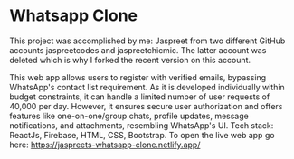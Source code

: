 # Whatsapp Clone

This project was accomplished by me: Jaspreet from two different GitHub accounts jaspreetcodes and jaspreetchicmic. The latter account was deleted which is why I forked the recent version on this account. 

This web app allows users to register with verified emails, bypassing WhatsApp's contact list requirement. As it is developed individually within budget constraints, it can handle a limited number of user requests of 40,000 per day. 
However, it ensures secure user authorization and offers features like one-on-one/group chats, profile updates, message notifications, and attachments, resembling WhatsApp's UI.
Tech stack: ReactJs, Firebase, HTML, CSS, Bootstrap. To open the live web app go here: https://jaspreets-whatsapp-clone.netlify.app/
